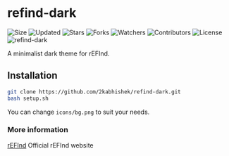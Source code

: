 # refind-dark

![Size](https://img.shields.io/github/repo-size/2kabhishek/refind-dark?style=plastic&color=0f0&label=Size)
![Updated](https://img.shields.io/github/last-commit/2kabhishek/refind-dark?style=plastic&color=f00&label=Updated)
![Stars](https://img.shields.io/github/stars/2kabhishek/refind-dark?style=plastic&color=ffc801&label=Stars)
![Forks](https://img.shields.io/github/forks/2kabhishek/refind-dark?style=plastic&color=003cff&label=Forks)
![Watchers](https://img.shields.io/github/watchers/2kabhishek/refind-dark?style=plastic&color=ff5500&label=Watchers)
![Contributors](https://img.shields.io/github/contributors/2kabhishek/refind-dark?style=plastic&color=f0f&label=Contributors)
![License](https://img.shields.io/github/license/2kabhishek/refind-dark?style=plastic&color=555&label=License)
![refind-dark](https://i.imgur.com/J94Di2K.png)

A minimalist dark theme for rEFInd.


## Installation

```bash
git clone https://github.com/2kabhishek/refind-dark.git
bash setup.sh
```

You can change `icons/bg.png` to suit your needs.


### More information

[rEFInd](http://www.rodsbooks.com/refind/) Official rEFInd website

